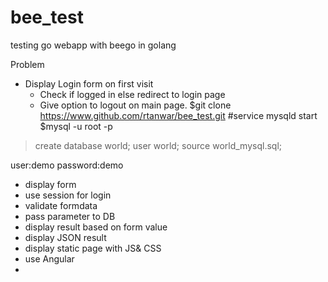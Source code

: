bee_test
========

testing go webapp with beego in golang

Problem
* Display Login form on first visit 
    - Check if logged in else redirect to login page
    - Give option to logout on main page.
$git clone https://www.github.com/rtanwar/bee_test.git
#service mysqld start
$mysql -u root -p 
>create database world;
>user world;
>source world_mysql.sql;

user:demo
password:demo

* display form
* use session for login
* validate formdata
* pass parameter to DB
* display result based on form value
* display JSON result
* display static page with JS& CSS
* use Angular
* 
